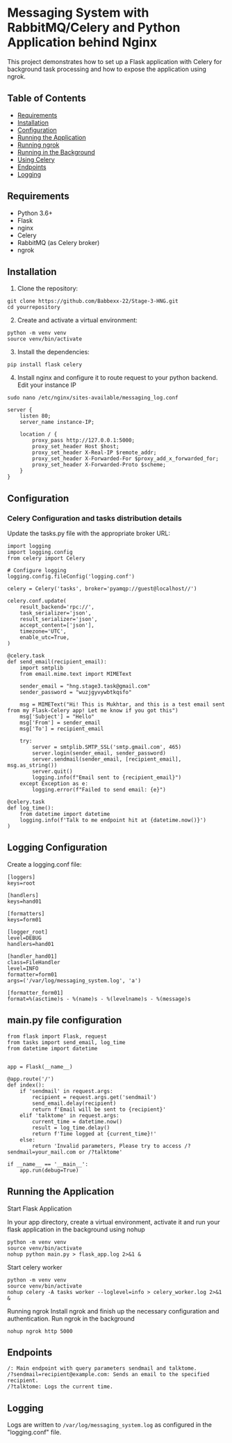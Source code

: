 # Messaging System with RabbitMQ/Celery and Python Application behind Nginx

This project demonstrates how to set up a Flask application with Celery for background task processing and how to expose the application using ngrok.

## Table of Contents

- [Requirements](#requirements)
- [Installation](#installation)
- [Configuration](#configuration)
- [Running the Application](#running-the-application)
- [Running ngrok](#running-ngrok)
- [Running in the Background](#running-in-the-background)
- [Using Celery](#using-celery)
- [Endpoints](#endpoints)
- [Logging](#logging)

## Requirements

- Python 3.6+
- Flask
- nginx
- Celery
- RabbitMQ (as Celery broker)
- ngrok

## Installation

1. Clone the repository:

```
git clone https://github.com/Babbexx-22/Stage-3-HNG.git
cd yourrepository
```

2. Create and activate a virtual environment:
```
python -m venv venv
source venv/bin/activate 
```

3. Install the dependencies:
```
pip install flask celery
```

4. Install nginx and configure it to route request to your python backend. Edit your instance IP

`sudo nano /etc/nginx/sites-available/messaging_log.conf`

```
server {
    listen 80;
    server_name instance-IP;

    location / {
        proxy_pass http://127.0.0.1:5000;
        proxy_set_header Host $host;
        proxy_set_header X-Real-IP $remote_addr;
        proxy_set_header X-Forwarded-For $proxy_add_x_forwarded_for;
        proxy_set_header X-Forwarded-Proto $scheme;
    }
}
```

## Configuration

### Celery Configuration and tasks distribution details

Update the tasks.py file with the appropriate broker URL:

```
import logging
import logging.config
from celery import Celery

# Configure logging
logging.config.fileConfig('logging.conf')

celery = Celery('tasks', broker='pyamqp://guest@localhost//')

celery.conf.update(
    result_backend='rpc://',
    task_serializer='json',
    result_serializer='json',
    accept_content=['json'],
    timezone='UTC',
    enable_utc=True,
)

@celery.task
def send_email(recipient_email):
    import smtplib
    from email.mime.text import MIMEText

    sender_email = "hng.stage3.task@gmail.com"
    sender_password = "wuzjgyvywbtkqsfo"

    msg = MIMEText("Hi! This is Mukhtar, and this is a test email sent from my Flask-Celery app! Let me know if you got this")
    msg['Subject'] = "Hello"
    msg['From'] = sender_email
    msg['To'] = recipient_email

    try:
        server = smtplib.SMTP_SSL('smtp.gmail.com', 465)
        server.login(sender_email, sender_password)
        server.sendmail(sender_email, [recipient_email], msg.as_string())
        server.quit()
        logging.info(f"Email sent to {recipient_email}")
    except Exception as e:
        logging.error(f"Failed to send email: {e}")

@celery.task
def log_time():
    from datetime import datetime
    logging.info(f'Talk to me endpoint hit at {datetime.now()}')
)
```


## Logging Configuration

Create a logging.conf file:
```
[loggers]
keys=root

[handlers]
keys=hand01

[formatters]
keys=form01

[logger_root]
level=DEBUG
handlers=hand01

[handler_hand01]
class=FileHandler
level=INFO
formatter=form01
args=('/var/log/messaging_system.log', 'a')

[formatter_form01]
format=%(asctime)s - %(name)s - %(levelname)s - %(message)s
```


## main.py file configuration
```
from flask import Flask, request
from tasks import send_email, log_time
from datetime import datetime


app = Flask(__name__)

@app.route('/')
def index():
    if 'sendmail' in request.args:
        recipient = request.args.get('sendmail')
        send_email.delay(recipient)
        return f'Email will be sent to {recipient}'
    elif 'talktome' in request.args:
        current_time = datetime.now()
        result = log_time.delay()
        return f'Time logged at {current_time}!'
    else:
        return 'Invalid parameters, Please try to access /?sendmail=your_mail.com or /?talktome'

if __name__ == '__main__':
    app.run(debug=True)
```


## Running the Application

Start Flask Application 

In your app directory, create a virtual environment, activate it and run your flask application in the background using nohup

```
python -m venv venv
source venv/bin/activate
nohup python main.py > flask_app.log 2>&1 &
```

Start celery worker
```
python -m venv venv
source venv/bin/activate
nohup celery -A tasks worker --loglevel=info > celery_worker.log 2>&1 &
```

Running ngrok
Install ngrok and finish up the necessary configuration and authentication.
Run ngrok in the background

` nohup ngrok http 5000 `

## Endpoints

```
/: Main endpoint with query parameters sendmail and talktome.
/?sendmail=recipient@example.com: Sends an email to the specified recipient.
/?talktome: Logs the current time.
```

## Logging
Logs are written to `/var/log/messaging_system.log` as configured in the "logging.conf" file.

